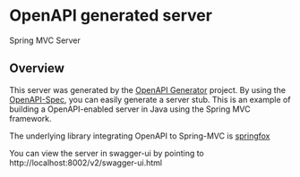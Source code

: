 # OpenAPI generated server

Spring MVC Server


## Overview
This server was generated by the [OpenAPI Generator](https://openapi-generator.tech) project.  By using the [OpenAPI-Spec](https://openapis.org), you can easily generate a server stub.  This is an example of building a OpenAPI-enabled server in Java using the Spring MVC framework.

The underlying library integrating OpenAPI to Spring-MVC is [springfox](https://github.com/springfox/springfox)

You can view the server in swagger-ui by pointing to
http://localhost:8002/v2/swagger-ui.html